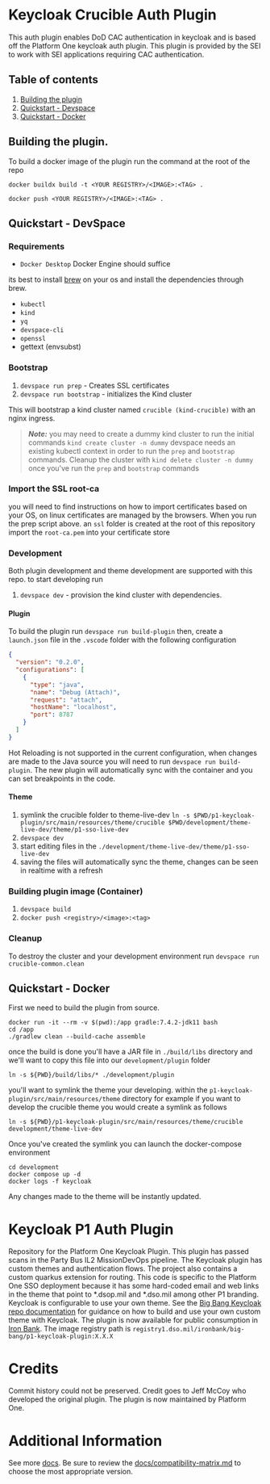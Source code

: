 # Keycloak Crucible Auth Plugin
This auth plugin enables DoD CAC authentication in keycloak and is based off the Platform One keycloak auth plugin. This plugin is provided by the SEI to work with SEI applications requiring CAC authentication.

## Table of contents
1. [Building the plugin](#building-the-plugin)
1. [Quickstart - Devspace](#quickstart---devspace)
1. [Quickstart - Docker](#quickstart---docker)

## Building the plugin. 
To build a docker image of the plugin run the command at the root of the repo 
```
docker buildx build -t <YOUR REGISTRY>/<IMAGE>:<TAG> .
```
```
docker push <YOUR REGISTRY>/<IMAGE>:<TAG> .
```

## Quickstart - DevSpace
### Requirements
- `Docker Desktop` Docker Engine should suffice

its best to install [brew](https://brew.sh) on your os and install the dependencies through brew. 
- `kubectl`
- `kind`
- `yq`
- `devspace-cli`
- `openssl`
- gettext (envsubst)

### Bootstrap 
1. `devspace run prep` - Creates SSL certificates
1. `devspace run bootstrap` - initializes the Kind cluster


This will bootstrap a kind cluster named `crucible (kind-crucible)` with an nginx ingress.

> **_Note:_** you may need to create a dummy kind cluster to run the initial commands `kind create cluster -n dummy` devspace needs an existing kubectl context in order to run the `prep` and `bootstrap` commands. Cleanup the cluster with `kind delete cluster -n dummy` once you've run the `prep` and `bootstrap` commands



### Import the SSL root-ca 
you will need to find instructions on how to import certificates based on your OS, on linux certificates are managed by the browsers. When you run the prep script above. an `ssl` folder is created at the root of this repository import the `root-ca.pem` into your certificate store 

### Development
Both plugin development and theme development are supported with this repo.
to start developing run 
1. `devspace dev` - provision the kind cluster with dependencies.
#### Plugin
To build the plugin run `devspace run build-plugin` then, create a `launch.json` file in the `.vscode` folder with the following configuration

```json
{
  "version": "0.2.0",
  "configurations": [
    {
      "type": "java",
      "name": "Debug (Attach)",
      "request": "attach",
      "hostName": "localhost",
      "port": 8787
    }
  ]
}
```
Hot Reloading is not supported in the current configuration, when changes are made to the Java source you will need to run `devspace run build-plugin`. The new plugin will automatically sync with the container and you can set breakpoints in the code.


#### Theme
1. symlink the crucible folder to theme-live-dev `ln -s $PWD/p1-keycloak-plugin/src/main/resources/theme/crucible $PWD/development/theme-live-dev/theme/p1-sso-live-dev` 
1. `devspace dev`
1. start editing files in the `./development/theme-live-dev/theme/p1-sso-live-dev`
1. saving the files will automatically sync the theme, changes can be seen in realtime with a refresh

### Building plugin image (Container)
1. `devspace build`
2. `docker push <registry>/<image>:<tag>`

### Cleanup 
To destroy the cluster and your development environment run 
`devspace run crucible-common.clean`


## Quickstart - Docker
First we need to build the plugin from source. 
```
docker run -it --rm -v $(pwd):/app gradle:7.4.2-jdk11 bash
cd /app
./gradlew clean --build-cache assemble
```
once the build is done you'll have a JAR file in `./build/libs` directory and we'll want to copy this file into our `development/plugin` folder 
```
ln -s ${PWD}/build/libs/* ./development/plugin
```
you'll want to symlink the theme your developing. within the `p1-keycloak-plugin/src/main/resources/theme` directory for example if you want to develop the crucible theme you would create a symlink as follows
```
ln -s ${PWD}/p1-keycloak-plugin/src/main/resources/theme/crucible development/theme-live-dev 
```
Once you've created the symlink you can launch the docker-compose environment 
```
cd development
docker compose up -d 
docker logs -f keycloak
```

Any changes made to the theme will be instantly updated. 

# Keycloak P1 Auth Plugin
Repository for the Platform One Keycloak Plugin. This plugin has passed scans in the Party Bus IL2 MissionDevOps pipeline. The Keycloak plugin has custom themes and authentication flows. The project also contains a custom quarkus extension for routing. This code is specific to the Platform One SSO deployment because it has some hard-coded email and web links in the theme that point to *.dsop.mil and *.dso.mil among other P1 branding. Keycloak is configurable to use your own theme. See the [Big Bang Keycloak repo documentation](https://repo1.dso.mil/big-bang/product/packages/keycloak/-/blob/main/development/README.md) for guidance on how to build and use your own custom theme with Keycloak.
The plugin is now available for public consumption in [Iron Bank](https://ironbank.dso.mil/repomap/details;registry1Path=big-bang%252Fp1-keycloak-plugin). The image registry path is `registry1.dso.mil/ironbank/big-bang/p1-keycloak-plugin:X.X.X`

# Credits
Commit history could not be preserved. Credit goes to Jeff McCoy who developed the original plugin. The plugin is now maintained by Platform One.

# Additional Information
See more [docs](docs/). Be sure to review the [docs/compatibility-matrix.md](docs/compatibility-matrix.md) to choose the most appropriate version.